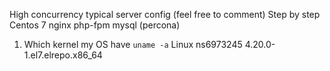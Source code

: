 High concurrency typical server config
(feel free to comment)
Step by step
Centos 7
nginx
php-fpm
mysql (percona)


1. Which kernel my OS have
`uname -a`
Linux ns6973245 4.20.0-1.el7.elrepo.x86_64
